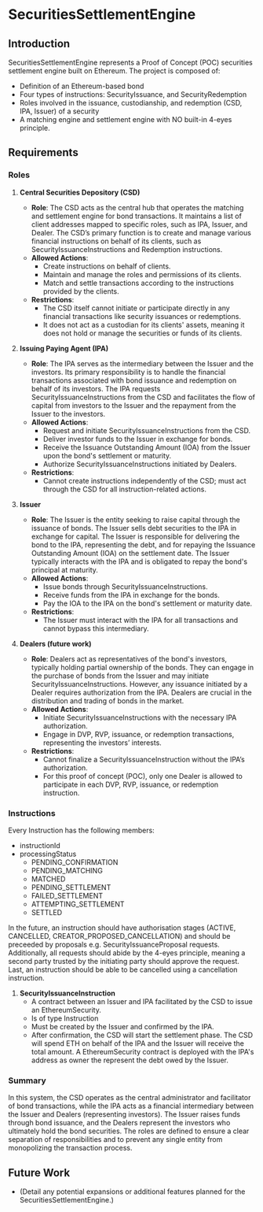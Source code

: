 # SecuritiesSettlementEngine

## Introduction

SecuritiesSettlementEngine represents a Proof of Concept (POC) securities settlement engine built on Ethereum. The project is composed of:

- Definition of an Ethereum-based bond
- Four types of instructions: SecurityIssuance, and SecurityRedemption
- Roles involved in the issuance, custodianship, and redemption (CSD, IPA, Issuer) of a security
- A matching engine and settlement engine with NO built-in 4-eyes principle.

## Requirements

### Roles

1. **Central Securities Depository (CSD)**
   - **Role**: The CSD acts as the central hub that operates the matching and settlement engine for bond transactions. It maintains a list of client addresses mapped to specific roles, such as IPA, Issuer, and Dealer. The CSD’s primary function is to create and manage various financial instructions on behalf of its clients, such as SecurityIssuanceInstructions and Redemption instructions.
   - **Allowed Actions**:
     - Create instructions on behalf of clients.
     - Maintain and manage the roles and permissions of its clients.
     - Match and settle transactions according to the instructions provided by the clients.
   - **Restrictions**:
     - The CSD itself cannot initiate or participate directly in any financial transactions like security issuances or redemptions.
     - It does not act as a custodian for its clients' assets, meaning it does not hold or manage the securities or funds of its clients.

2. **Issuing Paying Agent (IPA)**
   - **Role**: The IPA serves as the intermediary between the Issuer and the investors. Its primary responsibility is to handle the financial transactions associated with bond issuance and redemption on behalf of its investors. The IPA requests SecurityIssuanceInstructions from the CSD and facilitates the flow of capital from investors to the Issuer and the repayment from the Issuer to the investors.
   - **Allowed Actions**:
     - Request and initiate SecurityIssuanceInstructions from the CSD.
     - Deliver investor funds to the Issuer in exchange for bonds.
     - Receive the Issuance Outstanding Amount (IOA) from the Issuer upon the bond's settlement or maturity.
     - Authorize SecurityIssuanceInstructions initiated by Dealers.
   - **Restrictions**:
     - Cannot create instructions independently of the CSD; must act through the CSD for all instruction-related actions.

3. **Issuer**
   - **Role**: The Issuer is the entity seeking to raise capital through the issuance of bonds. The Issuer sells debt securities to the IPA in exchange for capital. The Issuer is responsible for delivering the bond to the IPA, representing the debt, and for repaying the Issuance Outstanding Amount (IOA) on the settlement date. The Issuer typically interacts with the IPA and is obligated to repay the bond's principal at maturity.
   - **Allowed Actions**:
     - Issue bonds through SecurityIssuanceInstructions.
     - Receive funds from the IPA in exchange for the bonds.
     - Pay the IOA to the IPA on the bond's settlement or maturity date.
   - **Restrictions**:
     - The Issuer must interact with the IPA for all transactions and cannot bypass this intermediary.

4. **Dealers (future work)**
   - **Role**: Dealers act as representatives of the bond's investors, typically holding partial ownership of the bonds. They can engage in the purchase of bonds from the Issuer and may initiate SecurityIssuanceInstructions. However, any issuance initiated by a Dealer requires authorization from the IPA. Dealers are crucial in the distribution and trading of bonds in the market.
   - **Allowed Actions**:
     - Initiate SecurityIssuanceInstructions with the necessary IPA authorization.
     - Engage in DVP, RVP, issuance, or redemption transactions, representing the investors’ interests.
   - **Restrictions**:
     - Cannot finalize a SecurityIssuanceInstruction without the IPA’s authorization.
     - For this proof of concept (POC), only one Dealer is allowed to participate in each DVP, RVP, issuance, or redemption instruction.

### Instructions

Every Instruction has the following members:
   - instructionId
   - processingStatus
      - PENDING_CONFIRMATION
      - PENDING_MATCHING
      - MATCHED
      - PENDING_SETTLEMENT
      - FAILED_SETTLEMENT
      - ATTEMPTING_SETTLEMENT
      - SETTLED
    
In the future, an instruction should have authorisation stages (ACTIVE, CANCELLED, CREATOR_PROPOSED_CANCELLATION) and should be preceeded by proposals e.g. SecurityIssuanceProposal requests. Additionally, all requests should abide by the 4-eyes principle, meaning a second party trusted by the initiating party should approve the request. Last, an instruction should be able to be cancelled using a cancellation instruction.

1. **SecurityIssuanceInstruction**
   - A contract between an Issuer and IPA facilitated by the CSD to issue an EthereumSecurity.
   - Is of type Instruction
   - Must be created by the Issuer and confirmed by the IPA.
   - After confirmation, the CSD will start the settlement phase. The CSD will spend ETH on behalf of the IPA and the Issuer will receive the total amount. A EthereumSecurity contract is deployed with the IPA's address as owner the represent the debt owed by the Issuer.


### Summary

In this system, the CSD operates as the central administrator and facilitator of bond transactions, while the IPA acts as a financial intermediary between the Issuer and Dealers (representing investors). The Issuer raises funds through bond issuance, and the Dealers represent the investors who ultimately hold the bond securities. The roles are defined to ensure a clear separation of responsibilities and to prevent any single entity from monopolizing the transaction process.

## Future Work

- (Detail any potential expansions or additional features planned for the SecuritiesSettlementEngine.)
